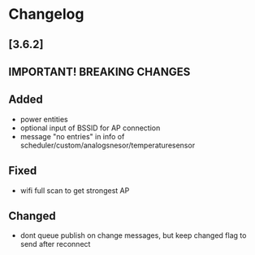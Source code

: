 # Changelog

## [3.6.2]

## **IMPORTANT! BREAKING CHANGES**

## Added

- power entities
- optional input of BSSID for AP connection
- message "no entries" in info of scheduler/custom/analogsnesor/temperaturesensor

## Fixed

- wifi full scan to get strongest AP

## Changed

- dont queue publish on change messages, but keep changed flag to send after reconnect
